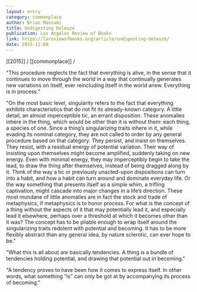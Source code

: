 ```yaml
---
layout: entry
category: commonplace
author: Brian Massumi
title: Undigesting Deleuze
publication: Los Angeles Review of Books
link: https://lareviewofbooks.org/article/undigesting-deleuze/
date: 2015-11-09
---
```


[[2015]] / [[commonplace]] / 

"This procedure neglects the fact that everything is alive, in the sense that it continues to move through the world in a way that continually generates new variations on itself, ever reincluding itself in the world anew. Everything is in process."
 
"On the most basic level, singularity refers to the fact that everything exhibits characteristics that do not fit its already-known category. A little detail, an almost imperceptible tic, an errant disposition. These anomalies inhere in the thing, which would be other than it is without them: each thing, a species of one. Since a thing’s singularizing traits inhere in it, while evading its nominal category, they are not called to order by any general procedure based on that category. They persist, and insist on themselves. They resist, with a residual energy of potential variation. Their way of insisting upon themselves might become amplified, suddenly taking on new energy. Even with minimal energy, they may imperceptibly begin to take the lead, to draw the thing after themselves, instead of being dragged along by it. Think of the way a tic or previously unacted-upon dispositions can turn into a habit, and how a habit can turn around and dominate everyday life. Or the way something that presents itself as a simple whim, a trifling captivation, might cascade into major changes in a life’s direction. These most mundane of little anomalies are in fact the stock and trade of metaphysics, if metaphysics is to honor process. For what is the concept of a thing without the aspects of it that may potentially lead it, and especially lead it elsewhere, perhaps over a threshold at which it becomes other than it was? The concept has to be pliable enough to wrap itself around the singularizing traits redolent with potential and becoming. It has to be more flexibly abstract than any general idea, by nature sclerotic, can ever hope to be."

"What this is all about are basically tendencies. A thing is a bundle of tendencies holding potential, and drawing that potential out in becoming."
 
"A tendency proves to have been how it comes to express itself. In other words, what something “is” can only be got at by accompanying its process of becoming."
